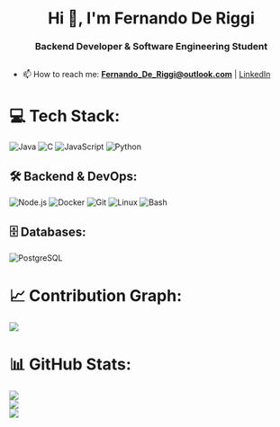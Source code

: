 <h1 align="center">Hi 👋, I'm Fernando De Riggi</h1>
<h3 align="center">Backend Developer & Software Engineering Student</h3>


<p align="left"> <a href="https://twitter.com/" target="blank"><img src="https://img.shields.io/twitter/follow/?logo=twitter&style=for-the-badge" alt="" /></a> </p>


- 📫 How to reach me: **Fernando_De_Riggi@outlook.com** | [LinkedIn](https://www.linkedin.com/in/fernando-souza-de-riggi-7904082ba/)


# 💻 Tech Stack:
![Java](https://img.shields.io/badge/java-%23ED8B00.svg?style=for-the-badge&logo=openjdk&logoColor=white) 
![C](https://img.shields.io/badge/c-%2300599C.svg?style=for-the-badge&logo=c&logoColor=white) 
![JavaScript](https://img.shields.io/badge/javascript-%23323330.svg?style=for-the-badge&logo=javascript&logoColor=%23F7DF1E) 
![Python](https://img.shields.io/badge/python-3670A0?style=for-the-badge&logo=python&logoColor=ffdd54)  

## 🛠️ Backend & DevOps:
![Node.js](https://img.shields.io/badge/node.js-%2343853D.svg?style=for-the-badge&logo=node.js&logoColor=white) ![Docker](https://img.shields.io/badge/docker-%230db7ed.svg?style=for-the-badge&logo=docker&logoColor=white) ![Git](https://img.shields.io/badge/git-%23F05033.svg?style=for-the-badge&logo=git&logoColor=white)  ![Linux](https://img.shields.io/badge/linux-%23FCC624.svg?style=for-the-badge&logo=linux&logoColor=black)  ![Bash](https://img.shields.io/badge/bash-%23121011.svg?style=for-the-badge&logo=gnu-bash&logoColor=white)  

## 🗄️ Databases:
![PostgreSQL](https://img.shields.io/badge/postgresql-%23316192.svg?style=for-the-badge&logo=postgresql&logoColor=white)  


# 📈 Contribution Graph:
![](https://github-readme-activity-graph.vercel.app/graph?username=FernandoRiggi&theme=tokyonight)

# 📊 GitHub Stats:
![](https://github-readme-stats.vercel.app/api?username=FernandoRiggi&theme=tokyonight&hide_border=false&include_all_commits=true&count_private=true)<br/>
![](https://github-readme-streak-stats.herokuapp.com/?user=FernandoRiggi&theme=tokyonight&hide_border=false)<br/>
![](https://github-readme-stats.vercel.app/api/top-langs/?username=FernandoRiggi&theme=tokyonight&hide_border=false&include_all_commits=true&count_private=true&layout=compact)


